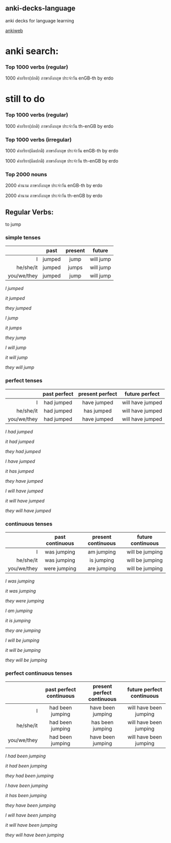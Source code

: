 anki-decks-language
-------------
anki decks for language learning

[ankiweb](https://ankiweb.net/)


# anki search:

### Top 1000 verbs (regular)

1000 คำกริยา(ปกติ) ภาษาอังกฤษ ประจำวัน enGB-th by erdo


# still to do

### Top 1000 verbs (regular)
1000 คำกริยา(ปกติ) ภาษาอังกฤษ ประจำวัน th-enGB by erdo


### Top 1000 verbs (irregular)
1000 คำกริยา(ผิดปกติ) ภาษาอังกฤษ ประจำวัน enGB-th by erdo

1000 คำกริยา(ผิดปกติ) ภาษาอังกฤษ ประจำวัน th-enGB by erdo

### Top 2000 nouns
2000 คำนาม ภาษาอังกฤษ ประจำวัน enGB-th by erdo

2000 คำนาม ภาษาอังกฤษ ประจำวัน th-enGB by erdo




		
Regular Verbs:
----------------

to jump

### simple tenses


|               | past       | present   | future     |
| -------------:|:----------:|:---------:|:----------:|
| I             | jumped     | jump      | will jump  |
| he/she/it     | jumped     | jumps     | will jump  |
| you/we/they   | jumped     | jump      | will jump  |


*I jumped*

*it jumped*

*they jumped*

*I jump*

*it jumps*

*they jump*

*I will jump*

*it will jump*

*they will jump*



### perfect tenses

|               | past perfect   | present perfect | future perfect    |
| -------------:|:--------------:|:---------------:|:-----------------:|
| I             | had jumped     | have jumped     | will have jumped  |
| he/she/it     | had jumped     | has jumped      | will have jumped  |
| you/we/they   | had jumped     | have jumped     | will have jumped  |


*I had jumped*

*it had jumped*

*they had jumped*

*I have jumped*

*it has jumped*

*they have jumped*

*I will have jumped*

*it will have jumped*

*they will have jumped*




### continuous tenses

|               | past continuous | present continuous | future continuous   |
| -------------:|:---------------:|:------------------:|:-------------------:|
| I             | was jumping     | am jumping         | will be jumping     |
| he/she/it     | was jumping     | is jumping         | will be jumping     |
| you/we/they   | were jumping    | are jumping        | will be jumping     |


*I was jumping*

*it was jumping*

*they were jumping*

*I am jumping*

*it is jumping*

*they are jumping*

*I will be jumping*

*it will be jumping*

*they will be jumping*



### perfect continuous tenses

|             | past perfect continuous | present perfect continuous | future perfect continuous |
| -----------:|:-----------------------:|:--------------------------:|:-------------------------:|
| I           | had been jumping        | have been jumping          | will have been jumping    |
| he/she/it   | had been jumping        | has been jumping           | will have been jumping    |
| you/we/they | had been jumping        | have been jumping          | will have been jumping    |


*I had been jumping*

*it had been jumping*

*they had been jumping*

*I have been jumping*

*it has been jumping*

*they have been jumping*

*I will have been jumping*

*it will have been jumping*

*they will have been jumping*



